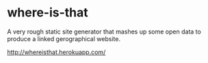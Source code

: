 # where-is-that

A very rough static site generator that mashes up some open data to produce a linked gerographical website.

http://whereisthat.herokuapp.com/
